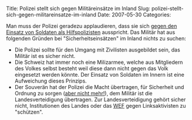 Title: Polizei stellt sich gegen Militäreinsätze im Inland
Slug: polizei-stellt-sich-gegen-militareinsatze-im-inland
Date: 2007-05-30
Categories:

Man muss der Polizei geradezu applaudieren, dass sie sich [gegen den Einsatz von Soldaten als Hilfspolizisten](http://www.nzz.ch/2007/05/30/il/articleF80A9.html) ausspricht. Das Militär hat aus folgenden Gründen bei "Sicherheitseinsätzen" im Inland nichts zu suchen:

- Die Polizei sollte für den Umgang mit Zivilisten ausgebildet sein, das Militär ist es sicher nicht.
- Die Schweiz hat immer noch eine Milizarmee, welche aus Mitgliedern des Volkes selbst besteht weil diese dann nicht gegen das Volk eingesetzt werden könnte. Der Einsatz von Soldaten im Innern ist eine Aufweichung dieses Prinzips.
- Der Souverän hat der Polizei die Macht übertragen, für Sicherheit und Ordnung zu sorgen ([aber nicht mehr!](http://www.polizeigesetz.ch/)), dem Militär ist die Landesverteidigung übertragen. Zur Landesverteidigung gehört sicher nicht, Institutionen des Landes oder das [WEF](http://www.gsoa.ch/armee/inland/) gegen Linksaktivisten zu "schützen".
